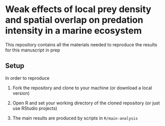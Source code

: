 # Weak effects of local prey density and spatial overlap on predation intensity in a marine ecosystem

This repository contains all the materials needed to reproduce the results for this manuscript in prep

## Setup

In order to reproduce

1. Fork the repository and clone to your machine (or download a local version)

2. Open R and set your working directory of the cloned repository (or just use RStudio projects)

3. The main results are produced by scripts in `R/main-analysis`